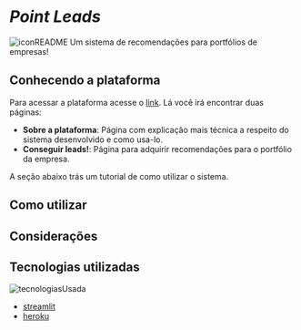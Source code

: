 # *Point Leads*
![iconREADME](https://user-images.githubusercontent.com/32513366/90978551-1e1d2a80-e525-11ea-9e37-ad4b710fa5b8.PNG)
Um sistema de recomendações para portfólios de empresas!

## Conhecendo a plataforma
Para acessar a plataforma acesse o [link](). Lá você irá encontrar duas páginas:
- **Sobre a plataforma**: Página com explicação mais técnica a respeito do sistema desenvolvido e como usa-lo.
- **Conseguir leads!**: Página para adquirir recomendações para o portfólio da empresa. 

A seção abaixo trás um tutorial de como utilizar o sistema.

## Como utilizar

## Considerações

## Tecnologias utilizadas
![tecnologiasUsada](https://user-images.githubusercontent.com/32513366/90978659-d21eb580-e525-11ea-924d-328dcf6dcbc9.png)

- [streamlit](https://www.streamlit.io/)
- [heroku](https://www.heroku.com/)